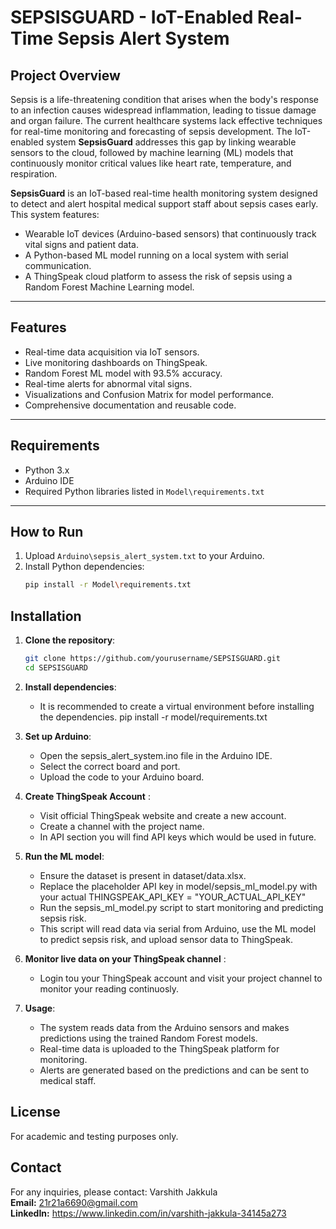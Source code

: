 # SEPSISGUARD - IoT-Enabled Real-Time Sepsis Alert System

## Project Overview

Sepsis is a life-threatening condition that arises when the body's response to an infection causes widespread inflammation, leading to tissue damage and organ failure. The current healthcare systems lack effective techniques for real-time monitoring and forecasting of sepsis development. The IoT-enabled system **SepsisGuard** addresses this gap by linking wearable sensors to the cloud, followed by machine learning (ML) models that continuously monitor critical values like heart rate, temperature, and respiration.

**SepsisGuard** is an IoT-based real-time health monitoring system designed to detect and alert hospital medical support staff about sepsis cases early. 
This system features:
- Wearable IoT devices (Arduino-based sensors) that continuously track vital signs and patient data.
- A Python-based ML model running on a local system with serial communication.
- A ThingSpeak cloud platform to assess the risk of sepsis using a Random Forest Machine Learning model.


---

## Features

- Real-time data acquisition via IoT sensors.
- Live monitoring dashboards on ThingSpeak.
- Random Forest ML model with 93.5% accuracy.
- Real-time alerts for abnormal vital signs.
- Visualizations and Confusion Matrix for model performance.
- Comprehensive documentation and reusable code.

---

## Requirements

- Python 3.x  
- Arduino IDE  
- Required Python libraries listed in `Model\requirements.txt`

---

## How to Run

1. Upload `Arduino\sepsis_alert_system.txt` to your Arduino.
2. Install Python dependencies:
   ```bash
   pip install -r Model\requirements.txt


## Installation

1. **Clone the repository**:
   ```bash
   git clone https://github.com/yourusername/SEPSISGUARD.git
   cd SEPSISGUARD

2. **Install dependencies**:
    - It is recommended to create a virtual environment before installing the dependencies.
    pip install -r model/requirements.txt

3. **Set up Arduino**:
    - Open the sepsis_alert_system.ino file in the Arduino IDE.
    - Select the correct board and port.
    - Upload the code to your Arduino board.

3. **Create ThingSpeak Account** : 
    - Visit official ThingSpeak website and create a new account.
    - Create a channel with the project name.
    - In API section you will find API keys which would be used in future.

3. **Run the ML model**:  
    - Ensure the dataset is present in dataset/data.xlsx.
    - Replace the placeholder API key in model/sepsis_ml_model.py with your actual 
        THINGSPEAK_API_KEY = "YOUR_ACTUAL_API_KEY"
    - Run the sepsis_ml_model.py script to start monitoring and predicting sepsis risk.
    - This script will read data via serial from Arduino, use the ML model to predict      sepsis risk, and upload sensor data to ThingSpeak.

4. **Monitor live data on your ThingSpeak channel** :
    - Login tou your ThingSpeak account and visit your project channel to monitor your reading continuosly.

5. **Usage**: 
    - The system reads data from the Arduino sensors and makes predictions using the trained Random Forest models.
    - Real-time data is uploaded to the ThingSpeak platform for monitoring.
    - Alerts are generated based on the predictions and can be sent to medical staff.

## License
For academic and testing purposes only.

## Contact
For any inquiries, please contact:
Varshith Jakkula<br>
**Email:** 21r21a6690@gmail.com <br>
**LinkedIn:** https://www.linkedin.com/in/varshith-jakkula-34145a273